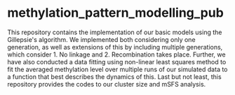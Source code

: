 # methylation_pattern_modelling_pub

This repository contains the implementation of our basic models using the Gillepsie's algorithm. We implemented both considering only one generation, as well as extensions of this by including multiple generations, which consider 1. No linkage and 2. Recombination takes place.
Further, we have also conducted a data fitting using non-linear least squares method to fit the averaged methylation level over multiple runs of our simulated data to a function that best describes the dynamics of this. Last but not least, this repository provides the codes to our cluster size and mSFS analysis.
